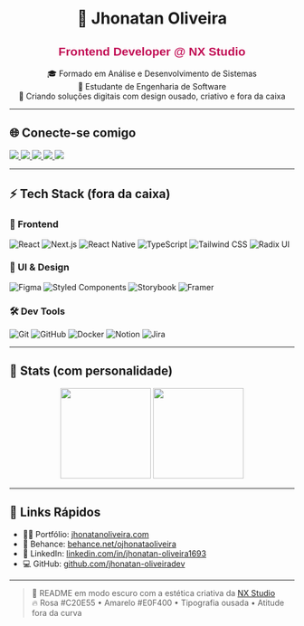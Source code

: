 <div align="center">

# 🧠 Jhonatan Oliveira  
## <span style="color:#C20E55; font-family:'Dela Gothic One', sans-serif;">Frontend Developer @ NX Studio</span>  
🎓 Formado em Análise e Desenvolvimento de Sistemas  
📘 Estudante de Engenharia de Software  
🌌 Criando soluções digitais com design ousado, criativo e fora da caixa

</div>

---

## 🌐 Conecte-se comigo

<p align="left">
  <a href="https://www.linkedin.com/in/jhonatan-oliveira1693" target="_blank">
    <img src="https://img.shields.io/badge/LinkedIn-0A66C2?style=for-the-badge&logo=linkedin&logoColor=white"/>
  </a>
  <a href="https://www.behance.net/ojhonataoliveira" target="_blank">
    <img src="https://img.shields.io/badge/Behance-C20E55?style=for-the-badge&logo=behance&logoColor=white"/>
  </a>
  <a href="https://www.instagram.com/ojhonoliveira" target="_blank">
    <img src="https://img.shields.io/badge/Instagram-E4405F?style=for-the-badge&logo=instagram&logoColor=white"/>
  </a>
  <a href="https://codepen.io/jhonbaratheon" target="_blank">
    <img src="https://img.shields.io/badge/Codepen-000000?style=for-the-badge&logo=codepen&logoColor=white"/>
  </a>
  <a href="https://twitch.tv/p3ves" target="_blank">
    <img src="https://img.shields.io/badge/Twitch-9146FF?style=for-the-badge&logo=twitch&logoColor=white"/>
  </a>
</p>

---

## ⚡ Tech Stack (fora da caixa)

### 🧱 Frontend
![React](https://img.shields.io/badge/React-1a1a1a?style=flat&logo=react&logoColor=%23C20E55)
![Next.js](https://img.shields.io/badge/Next.js-1a1a1a?style=flat&logo=nextdotjs&logoColor=white)
![React Native](https://img.shields.io/badge/React_Native-1a1a1a?style=flat&logo=react&logoColor=%23C20E55)
![TypeScript](https://img.shields.io/badge/TypeScript-1a1a1a?style=flat&logo=typescript&logoColor=%23E0F400)
![Tailwind CSS](https://img.shields.io/badge/Tailwind-1a1a1a?style=flat&logo=tailwind-css&logoColor=%23E0F400)
![Radix UI](https://img.shields.io/badge/Radix_UI-1a1a1a?style=flat&logo=radix-ui&logoColor=white)

### 🎨 UI & Design
![Figma](https://img.shields.io/badge/Figma-1a1a1a?style=flat&logo=figma&logoColor=%23C20E55)
![Styled Components](https://img.shields.io/badge/Styled--Components-1a1a1a?style=flat&logo=styled-components&logoColor=white)
![Storybook](https://img.shields.io/badge/Storybook-1a1a1a?style=flat&logo=storybook&logoColor=%23E0F400)
![Framer](https://img.shields.io/badge/Framer-1a1a1a?style=flat&logo=framer&logoColor=white)

### 🛠️ Dev Tools
![Git](https://img.shields.io/badge/Git-1a1a1a?style=flat&logo=git&logoColor=white)
![GitHub](https://img.shields.io/badge/GitHub-1a1a1a?style=flat&logo=github&logoColor=white)
![Docker](https://img.shields.io/badge/Docker-1a1a1a?style=flat&logo=docker&logoColor=%23E0F400)
![Notion](https://img.shields.io/badge/Notion-1a1a1a?style=flat&logo=notion&logoColor=white)
![Jira](https://img.shields.io/badge/Jira-1a1a1a?style=flat&logo=jira&logoColor=white)

---

## 🚀 Stats (com personalidade)

<p align="center">
  <img src="https://github-readme-stats.vercel.app/api?username=jhonatan-oliveiradev&theme=tokyonight&show_icons=true&hide_border=false&count_private=true&include_all_commits=true" height="160"/>
  <img src="https://github-readme-stats.vercel.app/api/top-langs/?username=jhonatan-oliveiradev&theme=tokyonight&layout=compact&hide_border=false" height="160"/>
</p>

---

## 🔗 Links Rápidos

- 🧑‍🎨 Portfólio: [jhonatanoliveira.com](https://www.jhonatanoliveira.com)  
- 🎨 Behance: [behance.net/ojhonataoliveira](https://www.behance.net/ojhonataoliveira)  
- 💼 LinkedIn: [linkedin.com/in/jhonatan-oliveira1693](https://www.linkedin.com/in/jhonatan-oliveira1693)  
- 💻 GitHub: [github.com/jhonatan-oliveiradev](https://github.com/jhonatan-oliveiradev)

---

> 🎨 README em modo escuro com a estética criativa da [NX Studio](https://enex.studio)  
> 🔥 Rosa #C20E55 • Amarelo #E0F400 • Tipografia ousada • Atitude fora da curva

